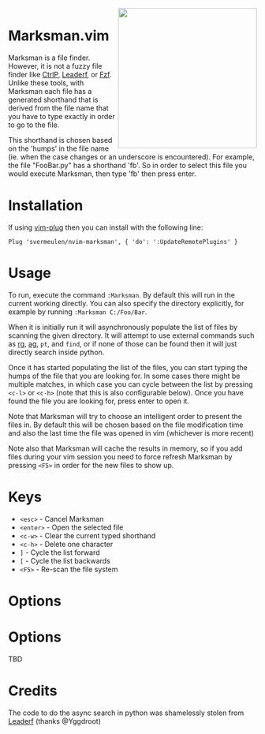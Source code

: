 
<img align="right" width="281" height="284" src="https://i.imgur.com/etJCqp2.png">

# Marksman.vim

Marksman is a file finder.  However, it is not a fuzzy file finder like [CtrlP](https://github.com/kien/ctrlp.vim), [Leaderf](https://github.com/Yggdroot/LeaderF), or [Fzf](https://github.com/junegunn/fzf.vim).  Unlike these tools, with Marksman each file has a generated shorthand that is derived from the file name that you have to type exactly in order to go to the file.

This shorthand is chosen based on the 'humps' in the file name (ie. when the case changes or an underscore is encountered).  For example, the file "FooBar.py" has a shorthand 'fb'.  So in order to select this file you would execute Marksman, then type 'fb' then press enter.

# Installation

If using [vim-plug](https://github.com/junegunn/vim-plug) then you can install with the following line:

```
Plug 'svermeulen/nvim-marksman', { 'do': ':UpdateRemotePlugins' }
```

# Usage

To run, execute the command `:Marksman`.  By default this will run in the current working directly.  You can also specify the directory explicitly, for example by running `:Marksman C:/Foo/Bar`.

When it is initially run it will asynchronously populate the list of files by scanning the given directory.  It will attempt to use external commands such as [rg](https://github.com/BurntSushi/ripgrep), [ag](https://github.com/ggreer/the_silver_searcher), `pt`, and `find`, or if none of those can be found then it will just directly search inside python.

Once it has started populating the list of the files, you can start typing the humps of the file that you are looking for.  In some cases there might be multiple matches, in which case you can cycle between the list by pressing `<c-l>` or `<c-h>` (note that this is also configurable below).  Once you have found the file you are looking for, press enter to open it.

Note that Marksman will try to choose an intelligent order to present the files in.  By default this will be chosen based on the file modification time and also the last time the file was opened in vim (whichever is more recent)

Note also that Marksman will cache the results in memory, so if you add files during your vim session you need to force refresh Marksman by pressing `<F5>` in order for the new files to show up.

# Keys

* `<esc>` - Cancel Marksman
* `<enter>` - Open the selected file
* `<c-w>` - Clear the current typed shorthand
* `<c-h>` - Delete one character
* `]` - Cycle the list forward
* `[` - Cycle the list backwards
* `<F5>` - Re-scan the file system

# Options

# Options

TBD

# Credits

The code to do the async search in python was shamelessly stolen from [Leaderf](https://github.com/Yggdroot/LeaderF) (thanks @Yggdroot)


